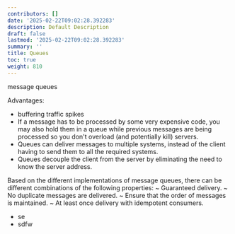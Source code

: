 ```yaml
---
contributors: []
date: '2025-02-22T09:02:28.392283'
description: Default Description
draft: false
lastmod: '2025-02-22T09:02:28.392283'
summary: ''
title: Queues
toc: true
weight: 810
---
```


message queues


Advantages:
- buffering traffic spikes
- If a message has to be processed by some very expensive code, you may also hold them in a queue while previous messages are being processed so you don't overload (and potentially kill) servers. 
- Queues can deliver messages to multiple systems, instead of the client having to send them to all the required systems.
- Queues decouple the client from the server by eliminating the need to know the server address.
  

Based on the different implementations of message queues, there can be different combinations of the following properties:
~ Guaranteed delivery.
~ No duplicate messages are delivered.
~ Ensure that the order of messages is maintained.
~ At least once delivery with idempotent consumers.

- se
- sdfw


